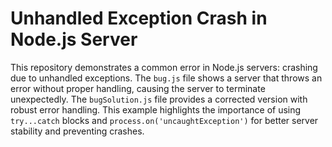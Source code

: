 # Unhandled Exception Crash in Node.js Server

This repository demonstrates a common error in Node.js servers: crashing due to unhandled exceptions.  The `bug.js` file shows a server that throws an error without proper handling, causing the server to terminate unexpectedly. The `bugSolution.js` file provides a corrected version with robust error handling.  This example highlights the importance of using `try...catch` blocks and `process.on('uncaughtException')` for better server stability and preventing crashes. 